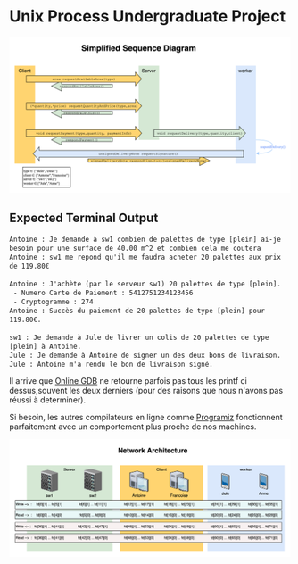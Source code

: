 # Unix Process Undergraduate Project

![Network Architecture](SequenceDiagram.png)

## Expected Terminal Output
```
Antoine : Je demande à sw1 combien de palettes de type [plein] ai-je besoin pour une surface de 40.00 m^2 et combien cela me coutera
Antoine : sw1 me repond qu'il me faudra acheter 20 palettes aux prix de 119.80€

Antoine : J'achète (par le serveur sw1) 20 palettes de type [plein].
 - Numero Carte de Paiement : 5412751234123456
 - Cryptogramme : 274
Antoine : Succès du paiement de 20 palettes de type [plein] pour 119.80€.

sw1 : Je demande à Jule de livrer un colis de 20 palettes de type [plein] à Antoine.
Jule : Je demande à Antoine de signer un des deux bons de livraison.
Jule : Antoine m'a rendu le bon de livraison signé.
```

Il arrive que [Online GDB](https://www.onlinegdb.com/online_c_compiler) ne retourne parfois pas tous les printf ci dessus,souvent les deux derniers (pour des raisons que nous n'avons pas réussi à determiner).

Si besoin, les autres compilateurs en ligne comme [Programiz](https://www.programiz.com/c-programming/online-compiler/) fonctionnent parfaitement avec un comportement plus proche de nos machines.

![Network Architecture](tableOfComunication.png)
